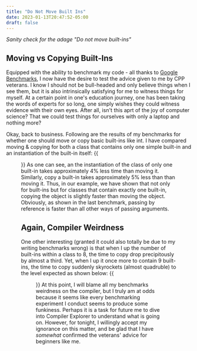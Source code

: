 ```yaml
---
title: "Do Not Move Built Ins"
date: 2023-01-13T20:47:52-05:00
draft: false
---
```

*Sanity check for the adage "Do not move built-ins"*

<!--more-->
## Moving vs Copying Built-Ins
Equipped with the ability to benchmark my code - all thanks to [Google Benchmarks](https://github.com/google/benchmark), I now have the desire to test the advice given to me by CPP veterans. I know I should not be bull-headed and only believe things when I see them, but it is also intrinsically satisfying for me to witness things for myself. At a certain point in one's education journey, one has been taking the words of experts for so long, one simply wishes they could witness evidence with their own eyes. After all, isn't this aprt of the joy of computer science? That we could test things for ourselves with only a laptop and nothing more? 

Okay, back to business. Following are the results of my benchmarks for whether one should move or copy basic built-ins like int. I have compared moving & copying for both a class that contains only one simple built-in and an instantiation of the built-in itself:
{{<figure src="/blogs/do-not-move-built-ins.png" width="50%">}}
As one can see, an the instantiation of the class of only one built-in takes approximately 4% less time than moving it. Similarly, copy a built-in takes approximately 5% less than than moving it. Thus, in our example, we have shown that not only for built-ins but for classes that contain exactly one built-in, copying the object is slightly faster than moving the object. 
Obviously, as shown in the last benchmark, passing by reference is faster than all other ways of passing arguments.

## Again, Compiler Weirdness
One other interesting (granted it could also totally be due to my writing benchmarks wrong) is that when I up the number of built-ins within a class to 8, the time to copy drop precipitously by almost a third. Yet, when I up it once more to contain 9 built-ins, the time to copy suddenly skyrockets (almost quadruble) to the level expected as shown below: 
{{<figure src="/blogs/more-built-ins.png" width="50%">}}
At this point, I will blame all my benchmarks weirdness on the compiler, but I truly am at odds because it seems like every benchmarking experiment I conduct seems to produce some funkiness. 
Perhaps it is a task for future me to dive into Compiler Explorer to understand what is going on. However, for tonight, I willingly accept my ignorance on this matter, and be glad that I have *somewhat* confirmed the veterans' advice for beginners like me.
